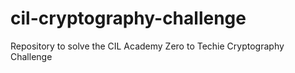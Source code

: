 # cil-cryptography-challenge
Repository to solve the CIL Academy Zero to Techie Cryptography Challenge
